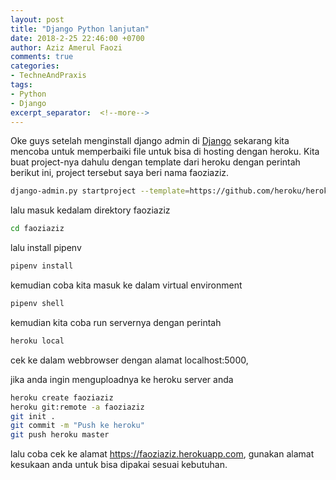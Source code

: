 ```yaml
---
layout: post
title: "Django Python lanjutan"
date: 2018-2-25 22:46:00 +0700
author: Aziz Amerul Faozi
comments: true
categories: 
- TechneAndPraxis
tags:
- Python
- Django
excerpt_separator:  <!--more-->
---
```


Oke guys setelah menginstall django admin di [Django](http:/techneandpraxis/2018/02/20/Django.html) sekarang kita mencoba untuk memperbaiki file untuk bisa di hosting dengan heroku. Kita buat project-nya dahulu dengan template dari heroku dengan perintah berikut ini, project tersebut saya beri nama faoziaziz.

```bash
django-admin.py startproject --template=https://github.com/heroku/heroku-django-template/archive/master.zip --name=Procfile faoziaziz

```
lalu masuk kedalam direktory faoziaziz

```bash
cd faoziaziz
```

lalu install pipenv

```bash
pipenv install
```

kemudian coba kita masuk ke dalam virtual environment

```bash
pipenv shell
```

kemudian kita coba run servernya dengan perintah

```bash
heroku local 
```
cek ke dalam webbrowser dengan alamat localhost:5000,

jika anda ingin menguploadnya ke heroku server anda

```bash
heroku create faoziaziz
heroku git:remote -a faoziaziz
git init .
git commit -m "Push ke heroku"
git push heroku master
```

lalu coba cek ke alamat https://faoziaziz.herokuapp.com, gunakan alamat kesukaan anda untuk bisa dipakai sesuai kebutuhan.
